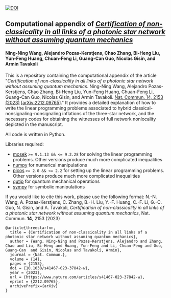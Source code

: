 [![DOI](https://www.zenodo.org/badge/579949050.svg)](https://www.zenodo.org/badge/latestdoi/579949050)

## Computational appendix of *[Certification of non-classicality in all links of a photonic star network without assuming quantum mechanics](https://www.nature.com/articles/s41467-023-37842-w)*
#### Ning-Ning Wang, Alejandro Pozas-Kerstjens, Chao Zhang, Bi-Heng Liu, Yun-Feng Huang, Chuan-Feng Li, Guang-Can Guo, Nicolas Gisin, and Armin Tavakoli

This is a repository containing the computational appendix of the article "*Certification of non-classicality in all links of a photonic star network without assuming quantum mechanics*. Ning-Ning Wang, Alejandro Pozas-Kerstjens, Chao Zhang, Bi-Heng Liu, Yun-Feng Huang, Chuan-Feng Li, Guang-Can Guo, Nicolas Gisin, and Armin Tavakoli. [Nat. Commun. 14, 2153 (2023)](https://www.nature.com/articles/s41467-023-37842-w) [[arXiv:2212.09765](https://www.arxiv.org/abs/2212.09765)]." It provides a detailed explanation of how to write the linear programming problems associated to hybrid classical-nonsignaling-nonsignaling inflations of the three-star network, and the necessary codes for obtaining the witnesses of full network nonlocality depicted in the manuscript.

All code is written in Python.

Libraries required:
- [mosek](https://www.mosek.com/) ``>= 9.1.13 && <= 9.2.28`` for solving the linear programming problems. Other versions produce much more complicated inequalities
- [numpy](https://numpy.org/) for numerical manipulations
- [picos](https://picos-api.gitlab.io/picos/) ``>= 2.0 && <= 2.2`` for setting up the linear programming problems. Other versions produce much more complicated inequalities
- [qutip](http://qutip.org/) for quantum mechanical operations
- [sympy](https://www.sympy.org/) for symbolic manipulations

If you would like to cite this work, please use the following format:
N.-N. Wang, A. Pozas-Kerstjens, C. Zhang, B.-H. Liu, Y.-F. Huang, C.-F. Li, G.-C. Guo, N. Gisin, and A. Tavakoli, _Certification of non-classicality in all links of a photonic star network without assuming quantum mechanics_, Nat. Commun. **14**, 2153 (2023)

```
@article{threestarfnn,
  title = {Certification of non-classicality in all links of a photonic star network without assuming quantum mechanics},
  author = {Wang, Ning-Ning and Pozas-Kerstjens, Alejandro and Zhang, Chao and Liu, Bi-Heng and Huang, Yun-Feng and Li, Chuan-Feng and Guo, Guang-Can  and Gisin, Nicolas and Tavakoli, Armin},
  journal = {Nat. Commun.},
  volume = {14},
  pages = {2153},
  doi = {10.1038/s41467-023-37842-w},
  year = {2023},
  url = {https://www.nature.com/articles/s41467-023-37842-w},
  eprint = {2212.09765},
  archivePrefix={arXiv}
}
```
